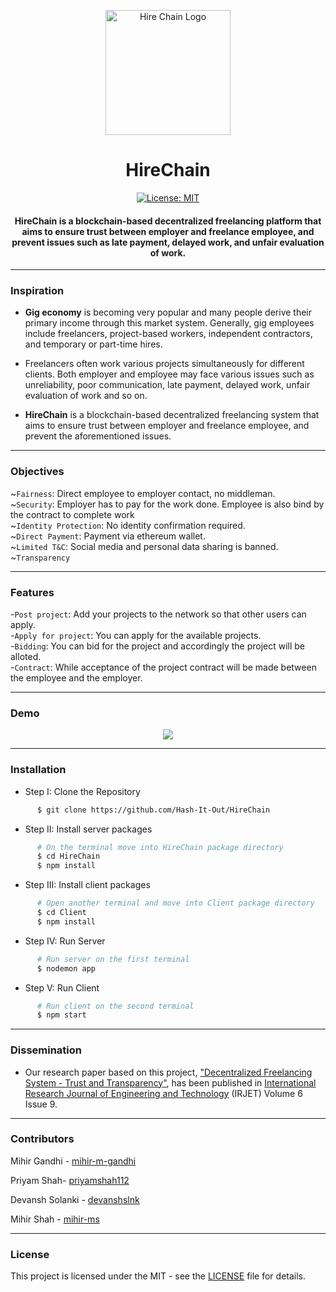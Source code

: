 <p align="center">
   <img height=200px src="http://cdn.differencebetween.net/wp-content/uploads/2018/05/Difference-Between-Link-and-Hyperlink.png" alt="Hire Chain Logo">
   <h1 align="center">HireChain</h1>
</p>

<div align="center">

[![License: MIT](https://img.shields.io/badge/License-MIT-green.svg)](https://opensource.org/licenses/MIT)

<h4>HireChain is a <strong>blockchain-based decentralized freelancing platform</strong> that aims to ensure trust between employer and freelance employee, and prevent issues such as late payment, delayed work, and unfair evaluation of work. </h4>

</div>

------------------------------------------
### Inspiration

* **Gig economy** is becoming very popular and many people derive their primary income through this market system. Generally, gig employees include freelancers, project-based workers, independent contractors, and temporary or part-time hires.

* Freelancers often work various projects simultaneously for different clients. Both employer and employee may face various issues such as unreliability, poor communication, late payment, delayed work, unfair evaluation of work and so on. 

* **HireChain** is a blockchain-based decentralized freelancing system that aims to ensure trust between employer and freelance employee, and prevent the aforementioned issues.

------------------------------------------
### Objectives

~`Fairness`: Direct employee to employer contact, no middleman.<br/>
~`Security`: Employer has to pay for the work done. Employee is also bind by the contract to complete work<br/>
~`Identity Protection`: No identity confirmation required.<br/>
~`Direct Payment`: Payment via ethereum wallet.<br/>
~`Limited T&C`: Social media and personal data sharing is banned.<br/>
~`Transparency`

------------------------------------------
### Features

-`Post project`:  Add your projects to the network so that other users can apply.<br/>
-`Apply for project`: You can apply for the available projects.<br/>
-`Bidding`: You can bid for the project and accordingly the project will be alloted.<br/>
-`Contract`: While acceptance of the project contract will be made between the employee and the employer.<br/>

------------------------------------------
### Demo

<p align="center">
<img src ="./demo.gif" max-width = 600px>
</p>

------------------------------------------
### Installation
  * Step I: Clone the Repository
```sh
      $ git clone https://github.com/Hash-It-Out/HireChain      
```
  * Step II: Install server packages
```sh
      # On the terminal move into HireChain package directory
      $ cd HireChain
      $ npm install
```
* Step III: Install client packages
```sh
      # Open another terminal and move into Client package directory
      $ cd Client
      $ npm install
```
* Step IV: Run Server
```sh
      # Run server on the first terminal
      $ nodemon app
```

* Step V: Run Client
```sh
      # Run client on the second terminal
      $ npm start
```

------------------------------------------
### Dissemination

* Our research paper based on this project, ["Decentralized Freelancing System - Trust and Transparency"](https://www.irjet.net/archives/V6/i9/IRJET-V6I9344.pdf), has been published in [International Research Journal of Engineering and Technology](https://www.irjet.net/) (IRJET) Volume 6 Issue 9.

------------------------------------------
### Contributors

Mihir Gandhi - [mihir-m-gandhi](https://github.com/mihir-m-gandhi)

Priyam Shah- [priyamshah112](https://github.com/priyamshah112)

Devansh Solanki - [devanshslnk](https://github.com/devanshslnk)

Mihir Shah - [mihir-ms](https://github.com/mihir-ms)

------------------------------------------
### License
This project is licensed under the MIT - see the [LICENSE](./LICENSE) file for details.


